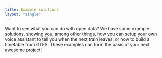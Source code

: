 ```yaml
---
title: Example solutions
layout: "single"
---
```


Want to see what you can do with open data? We have some example solutions, showing you, among other things, how you can
setup your own voice assistant to tell you when the next train leaves, or how to build a timetable from GTFS. These
examples can form the basis of your next awesome project!
